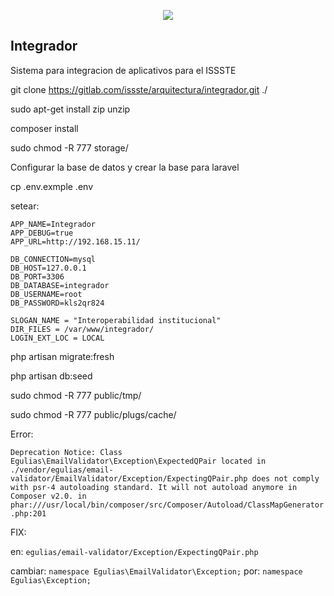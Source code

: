 <p align="center"><img src="https://laravel.com/assets/img/components/logo-laravel.svg"></p>


## Integrador

Sistema para integracion de aplicativos para el ISSSTE

git clone https://gitlab.com/issste/arquitectura/integrador.git ./

sudo apt-get install zip unzip

composer install

sudo chmod -R 777 storage/

Configurar la base de datos y crear la base para laravel

cp .env.exmple .env

setear:

```
APP_NAME=Integrador
APP_DEBUG=true
APP_URL=http://192.168.15.11/
```



```
DB_CONNECTION=mysql
DB_HOST=127.0.0.1
DB_PORT=3306
DB_DATABASE=integrador
DB_USERNAME=root
DB_PASSWORD=kls2qr824
```


```
SLOGAN_NAME = "Interoperabilidad institucional"
DIR_FILES = /var/www/integrador/
LOGIN_EXT_LOC = LOCAL
```




php artisan migrate:fresh

php artisan db:seed

sudo chmod -R 777 public/tmp/

sudo chmod -R 777 public/plugs/cache/


Error:

`Deprecation Notice: Class Egulias\EmailValidator\Exception\ExpectedQPair located in ./vendor/egulias/email-validator/EmailValidator/Exception/ExpectingQPair.php does not comply with psr-4 autoloading standard. It will not autoload anymore in Composer v2.0. in phar:///usr/local/bin/composer/src/Composer/Autoload/ClassMapGenerator.php:201`

FIX:

en: 
`egulias/email-validator/Exception/ExpectingQPair.php`

cambiar:
`namespace Egulias\EmailValidator\Exception;`
por:
`namespace Egulias\Exception;`

